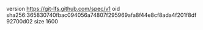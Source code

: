 version https://git-lfs.github.com/spec/v1
oid sha256:365830740fbac094056a74807f295969afa8f44e8cf8ada4f201f8df92700d02
size 1600
